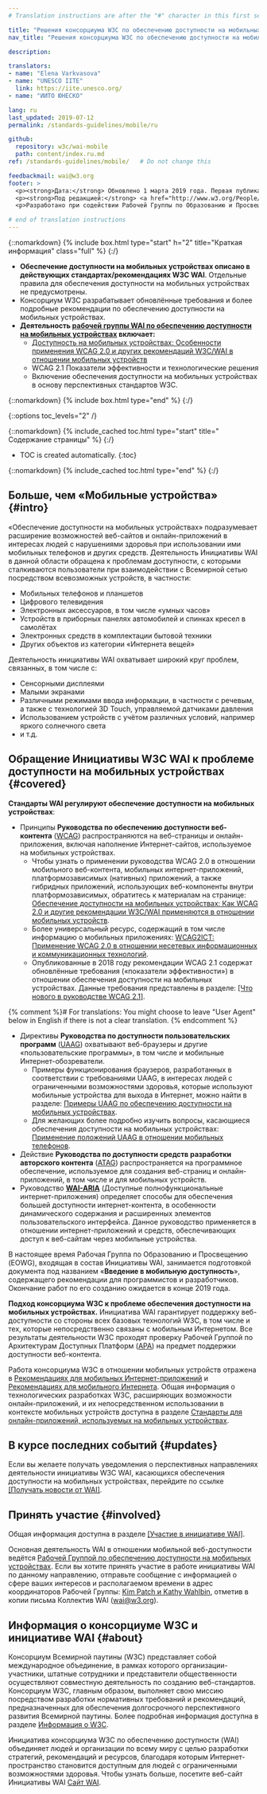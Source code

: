 ```yaml
---
# Translation instructions are after the "#" character in this first section. They are comments that do not show up in the web page. You do not need to translate the instructions after #.

title: "Решения консорциума W3C по обеспечению доступности на мобильных устройствах"
nav_title: "Решения консорциума W3C по обеспечению доступности на мобильных устройствах"

description:

translators:
- name: "Elena Varkvasova"
- name: "UNESCO IITE"
  link: https://iite.unesco.org/
- name: "ИИТО ЮНЕСКО"

lang: ru
last_updated: 2019-07-12
permalink: /standards-guidelines/mobile/ru

github:
  repository: w3c/wai-mobile
  path: content/index.ru.md
ref: /standards-guidelines/mobile/   # Do not change this

feedbackmail: wai@w3.org
footer: >
  <p><strong>Дата:</strong> Обновлено 1 марта 2019 года. Первая публикация: январь 2008 года.</p>
  <p><strong>Под редакцией:</strong> <a href="http://www.w3.org/People/Shawn/">Shawn Lawton Henry</a>. При участии: <a href="http://www.w3.org/People/Brewer/">Judy Brewer</a>.</p>
  <p>Разработано при содействии Рабочей Группы по Образованию и Просвещению (<a href="http://www.w3.org/WAI/EO/">EOWG</a>).</p>

# end of translation instructions
---
```


{::nomarkdown}
{% include box.html type="start" h="2" title="Краткая информация" class="full" %}
{:/}

-   **Обеспечение доступности на мобильных устройствах описано в действующих стандартах/рекомендациях W3C WAI**. Отдельные правила для обеспечения доступности на мобильных устройствах не предусмотрены.
-   Консорциум W3C разрабатывает обновлённые требования и более подробные рекомендации по обеспечению доступности на мобильных устройствах.
-   **Деятельность [рабочей группы WAI по обеспечению доступности на мобильных устройствах](https://www.w3.org/WAI/GL/mobile-a11y-tf/) включает:**
    -   [Доступность на мобильных устройствах: Особенности применения WCAG 2.0 и других рекомендаций W3C/WAI в отношении мобильных устройств](http://www.w3.org/TR/mobile-accessibility-mapping/)
    -   WCAG 2.1 Показатели эффективности и технологические решения
    -   Включение обеспечения доступности на мобильных устройствах в основу перспективных стандартов W3C. 

{::nomarkdown}
{% include box.html type="end" %}
{:/}


{::options toc_levels="2" /}

{::nomarkdown}
{% include_cached toc.html type="start" title=" Содержание страницы" %}
{:/}

-   TOC is created automatically.
{:toc}

{::nomarkdown}
{% include_cached toc.html type="end" %}
{:/}

## Больше, чем «Мобильные устройства» {#intro}

«Обеспечение доступности на мобильных устройствах» подразумевает расширение возможностей веб-сайтов и онлайн-приложений в интересах людей с нарушениями здоровья при использовании ими мобильных телефонов и других средств. Деятельность Инициативы WAI в данной области обращена к проблемам доступности, с которыми сталкиваются пользователи при взаимодействии с Всемирной сетью посредством всевозможных устройств, в частности:

-   Мобильных телефонов и планшетов
-   Цифрового телевидения
-   Электронных аксессуаров, в том числе «умных часов»
-   Устройств в приборных панелях автомобилей и спинках кресел в самолётах
-   Электронных средств в комплектации бытовой техники
-   Других объектов из категории «Интернета вещей»

Деятельность инициативы WAI охватывает широкий круг проблем, связанных, в том числе с:

-   Сенсорными дисплеями
-   Малыми экранами
-   Различными режимами ввода информации, в частности с речевым, а также с технологией 3D Touch, управляемой датчиками давления
-   Использованием устройств с учётом различных условий, например яркого солнечного света 
-   и т.д.

## Обращение Инициативы W3C WAI к проблеме доступности на мобильных устройствах {#covered}

**Стандарты WAI регулируют обеспечение доступности на мобильных устройствах**:

-   Принципы **Руководства по обеспечению доступности веб-контента** ([WCAG](/standards-guidelines/wcag/)) распространяются на веб-страницы и онлайн-приложения, включая наполнение Интернет-сайтов, используемое на мобильных устройствах.
    -   Чтобы узнать о применении руководства WCAG 2.0 в отношении мобильного веб-контента, мобильных интернет-приложений, платформозависимых (нативных) приложений, а также гибридных приложений, использующих веб-компоненты внутри платформозависимых, обратитесь к материалам на странице: [Обеспечение доступности на мобильных устройствах: Как WCAG 2.0 и другие рекомендации W3C/WAI применяются в отношении мобильных устройств](http://www.w3.org/TR/mobile-accessibility-mapping/).
    -   Более универсальный ресурс, содержащий в том числе информацию о мобильных приложениях: [WCAG2ICT: Применение WCAG 2.0 в отношении несетевых информационных и коммуникационных технологий](http://www.w3.org/TR/wcag2ict/).
    -   Опубликованные в 2018 году рекомендации WCAG 2.1 содержат обновлённые требования («показатели эффективности») в отношении обеспечения доступности на мобильных устройствах. Данные требования представлены в разделе: [[Что нового в руководстве WCAG 2.1]](/standards-guidelines/wcag/new-in-21/).

{% comment %}# For translations: You might choose to leave "User Agent" below in English if there is not a clear translation.
{% endcomment %}
-   Директивы **Руководства по доступности пользовательских программ** ([UAAG](/standards-guidelines/uaag/)) охватывают веб-браузеры и другие «пользовательские программы», в том числе и мобильные Интернет-обозреватели. 
    -   Примеры функционирования браузеров, разработанных в соответствии с требованиями UAAG, в интересах людей с ограниченными возможностями здоровья, которые используют мобильные устройства для выхода в Интернет, можно найти в разделе: [Примеры UAAG по обеспечению доступности на мобильных устройствах](http://www.w3.org/TR/IMPLEMENTING-UAAG20/mobile).
    -   Для желающих более подробно изучить вопросы, касающиеся обеспечения доступности на мобильных устройствах: [Применение положений UAAG в отношении мобильных телефонов](http://www.w3.org/WAI/UA/work/wiki/Applying_UAAG_to_Mobile_Phones).
-   Действие **Руководства по доступности средств разработки авторского контента** ([ATAG](/standards-guidelines/atag/)) распространяется на программное обеспечение, используемое для создания веб-страниц и онлайн-приложений, в том числе и для мобильных устройств.
-   Руководство **[WAI-ARIA](/standards-guidelines/aria/)** (Доступные полнофункциональные интернет-приложения) определяет способы для обеспечения большей доступности интернет-контента, в особенности динамического содержания и расширенных элементов пользовательского интерфейса. Данное руководство  применяется в отношении интернет-приложений и средств, обеспечивающих доступ к веб-сайтам через мобильные устройства.

В настоящее время Рабочая Группа по Образованию и Просвещению (EOWG), входящая в состав Инициативы WAI, занимается подготовкой документа под названием «**Введение в мобильную доступность**», содержащего рекомендации для программистов и разработчиков. Окончание работ по его созданию ожидается в конце 2019 года.

**Подход консорциума W3C к проблеме обеспечения доступности на мобильных устройствах.** Инициатива WAI гарантирует поддержку веб-доступности со стороны всех базовых технологий W3C, в том числе и тех, которые непосредственно связаны с мобильным Интернетом. Все результаты деятельности W3C проходят проверку Рабочей Группой по Архитектурам Доступных Платформ ([APA](https://www.w3.org/WAI/APA/)) на предмет поддержки доступности веб-контента.

Работа консорциума W3C в отношении мобильных устройств отражена в [Рекомендациях для мобильных Интернет-приложений](http://www.w3.org/TR/mwabp/) и [Рекомендациях для мобильного Интернета](http://www.w3.org/TR/mobile-bp/). Общая информация о технологических разработках W3C, расширяющих возможности онлайн-приложений, и их непосредственном использовании в контексте мобильных устройств доступна в разделе [Стандарты для онлайн-приложений, используемых на мобильных устройствах](http://www.w3.org/Mobile/mobile-web-app-state/).

## В курсе последних событий {#updates}

Если вы желаете получать уведомления о перспективных направлениях деятельности инициативы W3C WAI, касающихся обеспечения доступности на мобильных устройствах, перейдите по ссылке [[Получать новости от WAI]](/news/subscribe/).

## Принять участие {#involved}

Общая информация доступна в разделе [[Участие в инициативе WAI]](/about/participating/).

Основная деятельность WAI в отношении мобильной веб-доступности ведётся [Рабочей Группой по обеспечению доступности на мобильных устройствах](https://www.w3.org/WAI/GL/mobile-a11y-tf/). Если вы хотите принять участие в работе инициативы WAI по данному направлению, отправьте сообщение с информацией о сфере ваших интересов и располагаемом времени в адрес координаторов Рабочей Группы: [Kim Patch и Kathy Wahlbin](mailto:kathy@interactiveaccessibility.com,Kim@redstartsystems.com?cc=wai@w3.org,shadi@w3.org&subject=Mobile%20Accessibility%20Task%20Force%20Enquiry), отметив в копии письма Коллектив WAI (wai@w3.org).

## Информация о консорциуме W3C и инициативе WAI {#about}

Консорциум Всемирной паутины (W3C) представляет собой международное объединение, в рамках которого организации-участники, штатные сотрудники и представители общественности осуществляют совместную деятельность по созданию веб-стандартов. Консорциум W3C, главным образом, выполняет свою миссию посредством разработки нормативных требований и рекомендаций, предназначенных для обеспечения долгосрочного перспективного развития Всемирной паутины. Более подробная информация доступна в разделе [Информация о W3C](http://www.w3.org/Consortium/).

Инициатива консорциума W3C по обеспечению доступности (WAI) объединяет людей и организации по всему миру с целью разработки стратегий, рекомендаций и ресурсов, благодаря которым Интернет-пространство становится доступным для людей с ограниченными возможностями здоровья. Чтобы узнать больше, посетите веб-сайт Инициативы WAI [Сайт WAI](http://www.w3.org/WAI/).
